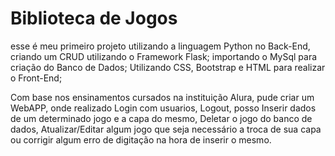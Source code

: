 # Biblioteca de Jogos
 esse é meu primeiro projeto utilizando a linguagem Python no Back-End, criando um CRUD utilizando o Framework Flask;
 importando o MySql para criação do Banco de Dados;
 Utilizando CSS, Bootstrap e HTML para realizar o Front-End;
 
 Com base nos ensinamentos cursados na instituição Alura, pude criar um WebAPP, onde realizado Login com usuarios, Logout, posso Inserir dados de um determinado jogo e a capa do mesmo, Deletar o jogo do banco de dados, Atualizar/Editar algum jogo que seja necessário a troca de sua capa ou corrigir algum erro de digitação na hora de inserir o mesmo.
